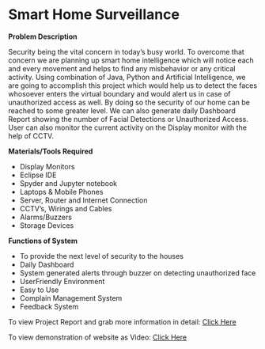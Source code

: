 # Smart Home Surveillance

**Problem Description**  
  
Security being the vital concern in today’s busy world. To overcome that concern we are planning up smart home intelligence which will notice each and every movement and helps to find any misbehavior or any critical activity. Using combination of Java, Python and Artificial Intelligence, we are going to accomplish this project which would help us to detect the faces whosoever enters the virtual boundary and would alert us in case of unauthorized access as well. By doing so the security of our home can be reached to some greater level. We can also generate daily Dashboard Report showing the number of Facial Detections or Unauthorized Access. User can also monitor the current activity on the Display monitor with the help of CCTV.

**Materials/Tools Required**
* Display Monitors
* Eclipse IDE
* Spyder and Jupyter notebook
* Laptops & Mobile Phones
* Server, Router and Internet Connection
* CCTV’s, Wirings and Cables
* Alarms/Buzzers
* Storage Devices

**Functions of System**
* To provide the next level of security to the houses
* Daily Dashboard
* System generated alerts through buzzer on detecting unauthorized face
* UserFriendly Environment
* Easy to Use
* Complain Management System
* Feedback System

To view Project Report and grab more information in detail: [Click Here](https://www.dropbox.com/s/oj30duzux80xfuy/Final%20Report.pdf?dl=0)
  
    
To view demonstration of website as Video: [Click Here](https://www.dropbox.com/s/3chq9z9mpoe8l0a/Project%20Demonstration.mp4?dl=0)
